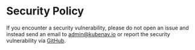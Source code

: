 # Security Policy

If you encounter a security vulnerability, please do not open an issue and
instead send an email to
[admin@kubenav.io](mailto:admin@kubenav.io?subject=[GitHub]%20Security%20Vulnerability)
or report the security vulnerability via
[GitHub](https://github.com/kubenav/kubenav/security/advisories).

